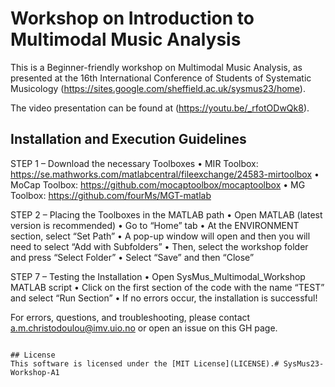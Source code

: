 # Workshop on Introduction to Multimodal Music Analysis 

This is a Beginner-friendly workshop on Multimodal Music Analysis, as presented at the 16th International Conference of Students of Systematic Musicology (https://sites.google.com/sheffield.ac.uk/sysmus23/home). 

The video presentation can be found at (https://youtu.be/_rfotODwQk8).

## Installation and Execution Guidelines

STEP 1 – Download the necessary Toolboxes
•	MIR Toolbox: https://se.mathworks.com/matlabcentral/fileexchange/24583-mirtoolbox
•	MoCap Toolbox: https://github.com/mocaptoolbox/mocaptoolbox
•	MG Toolbox: https://github.com/fourMs/MGT-matlab

STEP 2 – Placing the Toolboxes in the MATLAB path
•	Open MATLAB (latest version is recommended)
•	Go to “Home” tab
•	At the ENVIRONMENT section, select “Set Path”
•	A pop-up window will open and then you will need to select “Add with Subfolders”
•	Then, select the workshop folder and press “Select Folder”
•	Select “Save” and then “Close”

STEP 7 – Testing the Installation
•	Open SysMus_Multimodal_Workshop MATLAB script 
•	Click on the first section of the code with the name “TEST” and select “Run Section”
•	If no errors occur, the installation is successful!

For errors, questions, and troubleshooting, please contact a.m.christodoulou@imv.uio.no or open an issue on this GH page.

```

## License
This software is licensed under the [MIT License](LICENSE).# SysMus23-Workshop-A1
